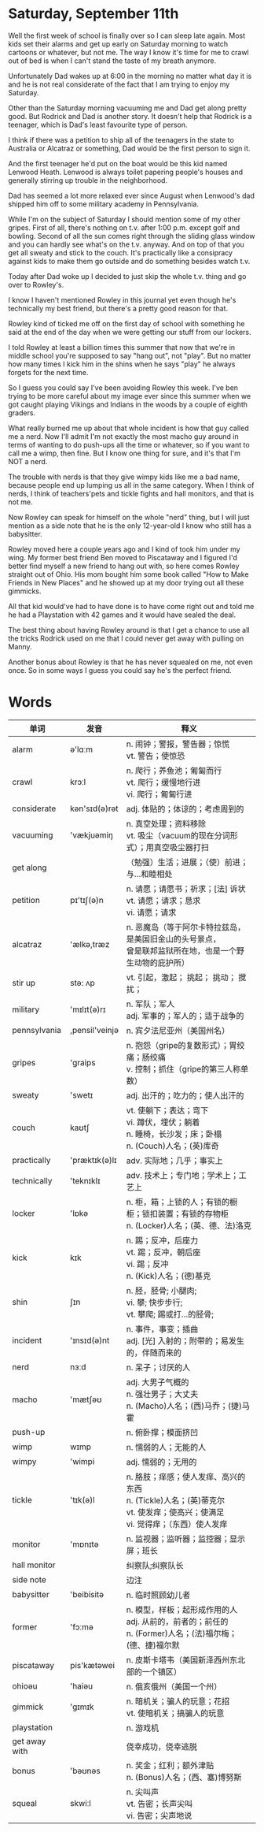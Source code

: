 # Saturday, September 11th

Well the first week of school is finally over so I can sleep late again. Most kids set their alarms and get up early on Saturday morning to watch cartoons or whatever, but not me. The way I know it's time for me to crawl out of bed is when I can't stand the taste of my breath anymore.

Unfortunately Dad wakes up at 6:00 in the morning no matter what day it is and he is not real considerate of the fact that I am trying to enjoy my Saturday.

Other than the Saturday morning vacuuming me and Dad get along pretty good. But Rodrick and Dad is another story. It doesn't help that Rodrick is a teenager, which is Dad's least favourite type of person.

I think if there was a petition to ship all of the teenagers in the state to Australia or Alcatraz or something, Dad would be the first person to sign it.

And the first teenager he'd put on the boat would be this kid named Lenwood Heath. Lenwood is always toilet papering people's houses and generally stirring up trouble in the neighborhood.

Dad has seemed a lot more relaxed ever since August when Lenwood's dad shipped him off to some military academy in Pennsylvania.

While I'm on the subject of Saturday I should mention some of my other gripes. First of all, there's nothing on t.v. after 1:00 p.m. except golf and bowling. Second of all the sun comes right through the sliding glass window and you can hardly see what's on the t.v. anyway. And on top of that you get all sweaty and stick to the couch. It's practically like a consipracy against kids to make them go outside and do something besides watch t.v.

Today after Dad woke up I decided to just skip the whole t.v. thing and go over to Rowley's.

I know I haven't mentioned Rowley in this journal yet even though he's technically my best friend, but there's a pretty good reason for that.

Rowley kind of ticked me off on the first day of school with something he said at the end of the day when we were getting our stuff from our lockers.

I told Rowley at least a billion times this summer that now that we're in middle school you're supposed to say "hang out", not "play". But no matter how many times I kick him in the shins when he says "play" he always forgets for the next time.

So I guess you could say I've been avoiding Rowley this week. I've ben trying to be more careful about my image ever since this summer when we got caught playing Vikings and Indians in the woods by a couple of eighth graders.

What really burned me up about that whole incident is how that guy called me a nerd. Now I'll admit I'm not exactly the most macho guy around in terms of wanting to do push-ups all the time or whatever, so if you want to call me a wimp, then fine. But I know one thing for sure, and it's that I'm NOT a nerd.

The trouble with nerds is that they give wimpy kids like me a bad name, because people end up lumping us all in the same category. When I think of nerds, I think of teachers'pets and tickle fights and hall monitors, and that is not me.

Now Rowley can speak for himself on the whole "nerd" thing, but I will just mention as a side note that he is the only 12-year-old I know who still has a babysitter.

Rowley moved here a couple years ago and I kind of took him under my wing. My former best friend Ben moved to Piscataway and I figured I'd better find myself a new friend to hang out with, so here comes Rowley straight out of Ohio. His mom bought him some book called "How to Make Friends in New Places" and he showed up at my door trying out all these gimmicks.

All that kid would've had to have done is to have come right out and told me he had a Playstation with 42 games and it would have sealed the deal.

The best thing about having Rowley around is that I get a chance to use all the tricks Rodrick used on me that I could never get away with pulling on Manny.

Another bonus about Rowley is that he has never squealed on me, not even once. So in some ways I guess you could say he's the perfect friend.

# Words

单词|发音|释义
---|---|---
alarm|ə'lɑːm|n. 闹钟；警报，警告器；惊慌<br>vt. 警告；使惊恐
crawl|krɔːl|n. 爬行；养鱼池；匍匐而行<br>vt. 爬行；缓慢地行进<br>vi. 爬行；匍匐行进
considerate|kən'sɪd(ə)rət|adj. 体贴的；体谅的；考虑周到的<br>
vacuuming|'vækjuəmiŋ|n. 真空处理；资料移除<br>vt. 吸尘（vacuum的现在分词形式）；用真空吸尘器打扫
get along||（勉强）生活；进展；（使）前进；与…和睦相处
petition|pɪ'tɪʃ(ə)n|n. 请愿；请愿书；祈求；[法] 诉状<br>vt. 请愿；请求；恳求<br>vi. 请愿；请求
alcatraz|'ælkə,træz|n. 恶魔岛（等于阿尔卡特拉兹岛，是美国旧金山的头号景点，<br>曾是联邦监狱所在地，也是一个野生动物的庇护所）
stir up|stə: ʌp|vt. 引起，激起； 挑起； 挑动； 搅扰；
military|'mɪlɪt(ə)rɪ|n. 军队；军人<br>adj. 军事的；军人的；适于战争的
pennsylvania|,pensil'veinjə|n. 宾夕法尼亚州（美国州名）
gripes|'graips|n. 抱怨（gripe的复数形式）；胃绞痛；肠绞痛<br>v. 控制；抓住（gripe的第三人称单数）
sweaty|'swetɪ|adj. 出汗的；吃力的；使人出汗的
couch|kaʊtʃ|vt. 使躺下；表达；弯下<br>vi. 蹲伏，埋伏；躺着<br>n. 睡椅，长沙发；床；卧榻<br>n. (Couch)人名；(英)库奇
practically|'præktɪk(ə)lɪ|adv. 实际地；几乎；事实上
technically|'teknɪklɪ|adv. 技术上；专门地；学术上；工艺上
locker|'lɒkə|n. 柜，箱；上锁的人；有锁的橱柜；锁扣装置；有锁的存物柜<br>n. (Locker)人名；(英、德、法)洛克
kick|kɪk|n. 踢；反冲，后座力<br>vt. 踢；反冲，朝后座<br>vi. 踢；反冲<br>n. (Kick)人名；(德)基克
shin|ʃɪn|n. 胫，胫骨; 小腿肉;<br>vi. 攀; 快步步行;<br>vt. 攀爬; 踢或打…的胫骨;
incident|'ɪnsɪd(ə)nt|n. 事件，事变；插曲<br>adj. [光] 入射的；附带的；易发生的，伴随而来的
nerd|nɜːd|n. 呆子；讨厌的人
macho|'mætʃəʊ|adj. 大男子气概的<br>n. 强壮男子；大丈夫<br>n. (Macho)人名；(西)马乔；(捷)马霍
push-up||n. 俯卧撑；模面挤凹
wimp|wɪmp|n. 懦弱的人；无能的人
wimpy|'wimpi|adj. 懦弱的；无用的
tickle|'tɪk(ə)l|n. 胳肢；痒感；使人发痒、高兴的东西<br>n. (Tickle)人名；(英)蒂克尔<br>vt. 使发痒；使高兴；使满足<br>vi. 觉得痒；（东西）使人发痒
monitor|'mɒnɪtə|n. 监视器；监听器；监控器；显示屏；班长
hall monitor||纠察队;纠察队长
side note||边注
babysitter|'beibisitə|n. 临时照顾幼儿者
former|'fɔːmə|n. 模型，样板；起形成作用的人<br>adj. 从前的，前者的；前任的<br>n. (Former)人名；(法)福尔梅；(德、捷)福尔默
piscataway|pis'kætəwei|n. 皮斯卡塔韦（美国新泽西州东北部的一个镇区）
ohioəu|'haiəu|n. 俄亥俄州（美国一个州）
gimmick|'gɪmɪk|n. 暗机关；骗人的玩意；花招<br>vt. 使暗机关；搞骗人的玩意
playstation||n. 游戏机
get away with||侥幸成功，侥幸逃脱
bonus|'bəʊnəs|n. 奖金；红利；额外津贴<br>n. (Bonus)人名；(西、塞)博努斯
squeal|skwiːl|n. 尖叫声<br>vt. 告密；长声尖叫<br>vi. 告密；尖声地说
